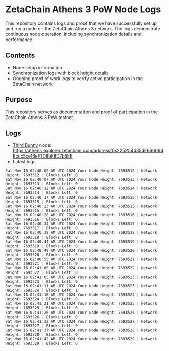 # ZetaChain Athens 3 PoW Node Logs
This repository contains logs and proof that we have successfully set up and run a node on the ZetaChain Athens 3 network. The logs demonstrate continuous node operation, including synchronization details and performance.

## Contents
- Node setup information
- Synchronization logs with block height details
- Ongoing proof of work logs to verify active participation in the ZetaChain network

## Purpose
This repository serves as documentation and proof of participation in the ZetaChain Athens 3 PoW testnet.

## Logs

- [Third Bunny](https://thirdbunny.xyz/) node: https://athens.explorer.zetachain.com/address/0x225254d35dE666064Eccc5ce16eF1D8bF8D7b5EE
- Latest logs:
```
Sat Nov 16 02:40:02 AM UTC 2024 Your Node Height: 7693512 | Network Height: 7693512 | Blocks Left: 0
Sat Nov 16 02:40:07 AM UTC 2024 Your Node Height: 7693513 | Network Height: 7693513 | Blocks Left: 0
Sat Nov 16 02:40:12 AM UTC 2024 Your Node Height: 7693514 | Network Height: 7693514 | Blocks Left: 0
Sat Nov 16 02:40:17 AM UTC 2024 Your Node Height: 7693515 | Network Height: 7693515 | Blocks Left: 0
Sat Nov 16 02:40:23 AM UTC 2024 Your Node Height: 7693515 | Network Height: 7693515 | Blocks Left: 0
Sat Nov 16 02:40:28 AM UTC 2024 Your Node Height: 7693516 | Network Height: 7693516 | Blocks Left: 0
Sat Nov 16 02:40:34 AM UTC 2024 Your Node Height: 7693517 | Network Height: 7693517 | Blocks Left: 0
Sat Nov 16 02:40:39 AM UTC 2024 Your Node Height: 7693518 | Network Height: 7693518 | Blocks Left: 0
Sat Nov 16 02:40:44 AM UTC 2024 Your Node Height: 7693519 | Network Height: 7693519 | Blocks Left: 0
Sat Nov 16 02:40:49 AM UTC 2024 Your Node Height: 7693520 | Network Height: 7693520 | Blocks Left: 0
Sat Nov 16 02:40:55 AM UTC 2024 Your Node Height: 7693521 | Network Height: 7693521 | Blocks Left: 0
Sat Nov 16 02:41:00 AM UTC 2024 Your Node Height: 7693522 | Network Height: 7693522 | Blocks Left: 0
Sat Nov 16 02:41:05 AM UTC 2024 Your Node Height: 7693523 | Network Height: 7693523 | Blocks Left: 0
Sat Nov 16 02:41:11 AM UTC 2024 Your Node Height: 7693523 | Network Height: 7693524 | Blocks Left: 1
Sat Nov 16 02:41:16 AM UTC 2024 Your Node Height: 7693524 | Network Height: 7693524 | Blocks Left: 0
Sat Nov 16 02:41:21 AM UTC 2024 Your Node Height: 7693525 | Network Height: 7693525 | Blocks Left: 0
Sat Nov 16 02:41:26 AM UTC 2024 Your Node Height: 7693526 | Network Height: 7693526 | Blocks Left: 0
Sat Nov 16 02:41:32 AM UTC 2024 Your Node Height: 7693527 | Network Height: 7693527 | Blocks Left: 0
Sat Nov 16 02:41:37 AM UTC 2024 Your Node Height: 7693528 | Network Height: 7693528 | Blocks Left: 0
Sat Nov 16 02:41:42 AM UTC 2024 Your Node Height: 7693529 | Network Height: 7693529 | Blocks Left: 0
```
